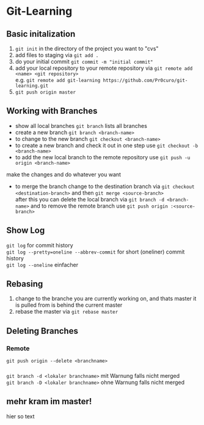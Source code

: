 # Git-Learning

##  Basic initalization
1. ```git init``` in the directory of the project you want to "cvs"
2. add files to staging via ```git add .```
3. do your initial commit ```git commit -m "initial commit"```  
4. add your local repository to your remote repository via ```git remote add <name> <git repository>```  
	e.g. ```git remote add git-learning https://github.com/Pr0curo/git-learning.git```
5. ```git push origin master```

## Working with Branches
- show all local branches ```git branch``` lists all branches  
- create a new branch ```git branch <branch-name>```  
- to change to the new branch ```git checkout <branch-name>```  
- to create a new branch and check it out in one step use ```git checkout -b <branch-name>```  
- to add the new local branch to the remote repository use ```git push -u origin <branch-name>```  

make the changes and do whatever you want

- to merge the branch change to the destination branch via ```git checkout <destination-branch>``` and then ```git merge <source-branch>```  
after this you can delete the local branch via ```git branch -d <branch-name>``` and to remove the remote branch use ```git push origin :<source-branch>```  

## Show Log
 ```git log``` for commit history  
 ```git log --pretty=oneline --abbrev-commit``` for short (oneliner) commit history  
 ```git log --oneline``` einfacher  

## Rebasing

1. change to the branche you are currently working on, and thats master it is pulled from is behind the current master
2. rebase the master via ```git rebase master```

## Deleting Branches

### Remote

``` git push origin --delete <branchname> ```

###

``` git branch -d <lokaler branchname> ``` mit Warnung falls nicht merged  
``` git branch -D <lokaler branchname> ``` ohne Warnung falls nicht merged  

## mehr kram im master!  

hier so text  
